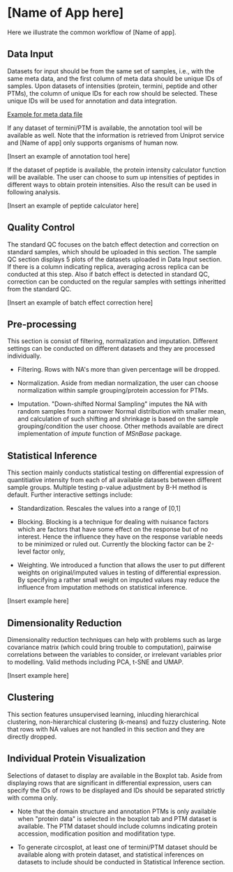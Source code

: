 # [Name of App here]
Here we illustrate the common workflow of [Name of app].
## Data Input
Datasets for input should be from the same set of samples, i.e., with the same meta data, and the first column of meta data should be unique IDs of samples. Upon datasets of intensities (protein, termini, peptide and other PTMs), the column of unique IDs for each row should be selected. These unique IDs will be used for annotation and data integration.

[Example for meta data file](https://github.com/LangeLab/DataAnalysisPipeline/blob/main/meta_data_cleaned.csv)

If any dataset of termini/PTM is available, the annotation tool will be available as well. Note that the information is retrieved from Uniprot service and [Name of app] only supports organisms  of human now. 

[Insert an example of annotation tool here]

If the dataset of peptide is available, the protein intensity calculator function will be available. The user can choose to sum up intensities of peptides in different ways to obtain protein intensities. Also the result can be used in following analysis.

[Insert an example of peptide calculator here]

## Quality Control
The standard QC focuses on the batch effect detection and correction on standard samples, which should be uploaded in this section. 
The sample QC section displays 5 plots of the datasets uploaded in Data Input section. If there is a column indicating replica, averaging across replica can be conducted at this step. Also if batch effect is detected in standard QC, correction can be conducted on the regular samples with settings inheritted from the standard QC.

[Insert an example of batch effect correction here]

## Pre-processing
This section is consist of filtering, normalization and imputation. Different settings can be conducted on different datasets and they are processed individually. 

- Filtering. Rows with NA's more than given percentage will be dropped.

- Normalization. Aside from median normalization, the user can choose normalization within sample grouping/protein accession for PTMs. 

- Imputation. "Down-shifted Normal Sampling" imputes the NA with random samples from a narrower Normal distribution with smaller mean, and calculation of such shifting and shrinkage is based on the sample grouping/condition the user choose. Other methods available are direct implementation of *impute* function of *MSnBase* package. 

## Statistical Inference
 This section mainly conducts statistical testing on differential expression of quantitiative intensity from each of all available datasets between different sample groups. Multiple testing p-value adjustment by B-H method is default. Further interactive settings include:

- Standardization.  Rescales the values into a range of [0,1]

- Blocking. Blocking is a technique for dealing with nuisance factors which are factors that have some effect on the response but of no interest. Hence the influence they have on the response variable needs to be minimized or ruled out. Currently the blocking factor can be 2-level factor only, 

-  Weighting. We introduced a function that allows the user to put different weights on original/imputed values in testing of differential expression. By specifying a rather small weight on imputed values may reduce the influence from imputation methods on statistical inference.

[Insert example here]

## Dimensionality Reduction

Dimensionality reduction techniques can help with problems such as large covariance matrix (which could bring trouble to computation), pairwise correlations between the variables to consider, or irrelevant variables prior to modelling. Valid methods including PCA, t-SNE and UMAP.

[Insert example here]

## Clustering
This section features unsupervised learning, inlucding hierarchical clustering, non-hierarchical clustering (k-means) and fuzzy clustering. Note that rows with NA values are not handled in this section and they are directly dropped. 

## Individual Protein Visualization
Selections of dataset to display are available in the Boxplot tab. Aside from displaying rows that are significant in differential expression, users can specify the IDs of rows to be displayed and IDs should be separated strictly with comma only. 

- Note that the domain structure and annotation PTMs is only available when "protein data" is selected in the boxplot tab and PTM dataset is available. The PTM dataset should include columns indicating protein accession, modification position and modifitation type. 

- To generate circosplot, at least one of termini/PTM dataset should be available along with protein dataset, and statistical inferences on datasets to include should be conducted in Statistical Inference section. 
